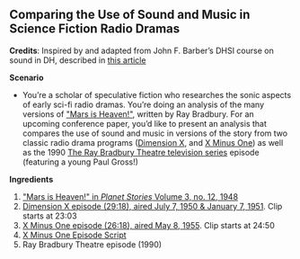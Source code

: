 ## Comparing the Use of Sound and Music in Science Fiction Radio Dramas
**Credits**: Inspired by and adapted from John F. Barber’s DHSI course on sound in DH, described in [this article](http://www.digitalhumanities.org/dhq/vol/10/1/000239/000239.html)

**Scenario** 
- You’re a scholar of speculative fiction who researches the sonic aspects of early sci-fi radio dramas. You’re doing an analysis of the many versions of ["Mars is Heaven!"](https://en.wikipedia.org/wiki/Mars_Is_Heaven!), written by Ray Bradbury. For an upcoming conference paper, you’d like to present an analysis that compares the use of sound and music in versions of the story from two classic radio drama programs ([Dimension X](https://en.wikipedia.org/wiki/Dimension_X_(radio_program)), and [X Minus One](https://en.wikipedia.org/wiki/X_Minus_One)) as well as the 1990 [The Ray Bradbury Theatre television series](https://en.wikipedia.org/wiki/The_Ray_Bradbury_Theater) episode (featuring a young Paul Gross!)     

**Ingredients**
1. ["Mars is Heaven!" in *Planet Stories* Volume 3, no. 12, 1948](https://archive.org/stream/Planet_Stories_Canadian_Ed._v03n12_1948-Fall#page/n57/mode/2up)
2. [Dimension X episode (29:18), aired July 7, 1950 & January 7, 1951](https://archive.org/details/OTRR_Dimension_X_Singles/Dimension_X_1950-07-07__14_MarsIsHeaven.mp3). Clip starts at 23:03
3. [X Minus One episode (26:18), aired May 8, 1955](https://archive.org/details/OTRR_X_Minus_One_Singles/XMinusOne55-05-08003MarsIsHeaven.mp30). Clip starts at 24:50
4. [X Minus One Episode Script](https://www.genericradio.com/show/1ac589335d584bbd)
5. Ray Bradbury Theatre episode (1990)
